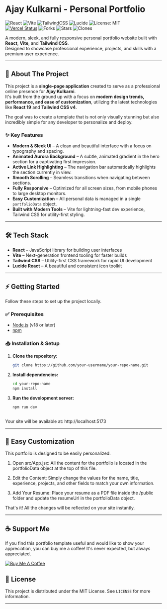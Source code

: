 # Ajay Kulkarni - Personal Portfolio  

![React](https://img.shields.io/badge/React-20232A?style=for-the-badge&logo=react&logoColor=61DAFB)
![Vite](https://img.shields.io/badge/Vite-646CFF?style=for-the-badge&logo=vite&logoColor=FFD62E)
![TailwindCSS](https://img.shields.io/badge/Tailwind_CSS-38B2AC?style=for-the-badge&logo=tailwind-css&logoColor=white)
![Lucide](https://img.shields.io/badge/Icons-LUCIDE-000000?style=for-the-badge&logo=lucide&logoColor=white)
![License: MIT](https://img.shields.io/badge/License-MIT-yellow.svg?style=for-the-badge)  
[![Vercel Status](https://img.shields.io/github/deployments/akulkarni9/ajay-portfolio/Production?label=vercel&logo=vercel)](https://ajay-portfolio-navy.vercel.app/)
![Forks](https://img.shields.io/github/forks/akulkarni9/ajay-portfolio?style=flat-square)
![Stars](https://img.shields.io/github/stars/akulkarni9/ajay-portfolio?style=flat-square)
![Clones](https://hits.sh/github.com/akulkarni9/ajay-portfolio.svg?style=flat-square)


A modern, sleek, and fully responsive personal portfolio website built with **React**, **Vite**, and **Tailwind CSS**.  
Designed to showcase professional experience, projects, and skills with a premium user experience.  

---

## 🚀 About The Project  

This project is a **single-page application** created to serve as a professional online presence for **Ajay Kulkarni**.  
It's built from the ground up with a focus on **modern design trends, performance, and ease of customization**, utilizing the latest technologies like **React 19** and **Tailwind CSS v4**.   

The goal was to create a template that is not only visually stunning but also incredibly simple for any developer to personalize and deploy.

### ✨ Key Features  

- **Modern & Sleek UI** – A clean and beautiful interface with a focus on typography and spacing.  
- **Animated Aurora Background** – A subtle, animated gradient in the hero section for a captivating first impression.  
- **Active Link Highlighting** – The navigation bar automatically highlights the section currently in view.  
- **Smooth Scrolling** – Seamless transitions when navigating between sections.  
- **Fully Responsive** – Optimized for all screen sizes, from mobile phones to large desktop monitors.  
- **Easy Customization** – All personal data is managed in a single `portfolioData` object.  
- **Built with Modern Tools** – Vite for lightning-fast dev experience, Tailwind CSS for utility-first styling.  

---

## 🛠️ Tech Stack  

- **React** – JavaScript library for building user interfaces  
- **Vite** – Next-generation frontend tooling for faster builds  
- **Tailwind CSS** – Utility-first CSS framework for rapid UI development  
- **Lucide React** – A beautiful and consistent icon toolkit  

---

## ⚡ Getting Started  

Follow these steps to set up the project locally.  

### ✅ Prerequisites  
- [Node.js](https://nodejs.org/) (v18 or later)  
- [npm](https://www.npmjs.com/)  

### 📥 Installation & Setup  

1. **Clone the repository:**  
   ```bash
   git clone https://github.com/your-username/your-repo-name.git
2. **Install dependencies:**  
   ```bash
   cd your-repo-name
   npm install
3. **Run the development server:**  
   ```bash
   npm run dev
  
Your site will be available at: http://localhost:5173  

---

## 🎨 Easy Customization
This portfolio is designed to be easily personalized.

1. Open src/App.jsx: All the content for the portfolio is located in the portfolioData object at the top of this file.

2. Edit the Content: Simply change the values for the name, title, experience, projects, and other fields to match your own information.

3. Add Your Resume: Place your resume as a PDF file inside the /public folder and update the resumeUrl in the portfolioData object.

That's it! All the changes will be reflected on your site instantly.  

---

## ☕ Support Me
If you find this portfolio template useful and would like to show your appreciation, you can buy me a coffee! It's never expected, but always appreciated.

[![Buy Me A Coffee](https://cdn.buymeacoffee.com/buttons/v2/default-yellow.png)](https://www.buymeacoffee.com/akulkarni9)

## 📄 License
This project is distributed under the MIT License. See `LICENSE` for more information.

---